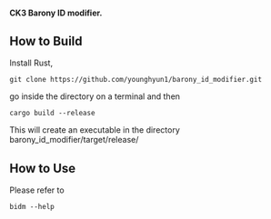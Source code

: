 #### CK3 Barony ID modifier.

## How to Build
Install Rust,
```
git clone https://github.com/younghyun1/barony_id_modifier.git
```
go inside the directory on a terminal and then
```
cargo build --release
```

This will create an executable in the directory barony_id_modifier/target/release/

## How to Use
Please refer to
```
bidm --help
```